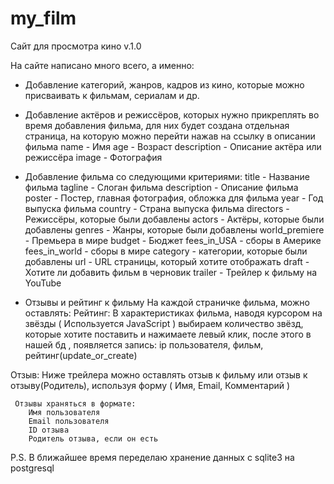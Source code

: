 # my_film
Сайт для просмотра кино v.1.0


На сайте написано много всего, а именно:


- Добавление категорий, жанров, кадров из кино, которые можно присваивать к фильмам, сериалам и др. 


- Добавление актёров и режиссёров, которых нужно прикреплять во время добавления фильма, для них будет создана отдельная страница, на которую можно перейти 
  нажав на ссылку в описании фильма
    name - Имя
    age - Возраст
    description - Описание актёра или режиссёра
    image - Фотография 
  
  
  
- Добавление фильма со следующими критериями:
    title - Название фильма
    tagline - Слоган фильма
    description - Описание  фильма
    poster - Постер, главная фотография, обложка для фильма
    year - Год выпуска фильма
    country - Страна выпуска фильма
    directors - Режиссёры, которые были добавлены
    actors - Актёры, которые были добавлены
    genres - Жанры, которые были добавлены
    world_premiere - Премьера в мире
    budget - Бюджет
    fees_in_USA - сборы в Америке
    fees_in_world - сборы в мире
    category - категории, которые были добавлены
    url - URL страницы, который хотите отображать
    draft - Хотите ли добавить фильм в черновик
    trailer - Трейлер к фильму на YouTube
    
    
    
 - Отзывы и рейтинг к фильму
На каждой страничке фильма, можно оставлять:
  Рейтинг:
       В характеристиках фильма, наводя курсором на звёзды ( Используется JavaScript ) выбираем количество звёзд, 
       которые хотите поставить и нажимаете левый клик, после этого в нашей бд , появляется запись: ip пользователя, фильм, рейтинг(update_or_create)

  Отзыв:
     Ниже трейлера можно оставлять отзыв к фильму или отзыв к отзыву(Родитель), используя форму ( Имя, Email, Комментарий ) 
     
     Отзывы храняться в формате: 
        Имя пользователя
        Email пользователя
        ID отзыва
        Родитель отзыва, если он есть


P.S.  В ближайшее время переделаю хранение данных с sqlite3 на postgresql 

